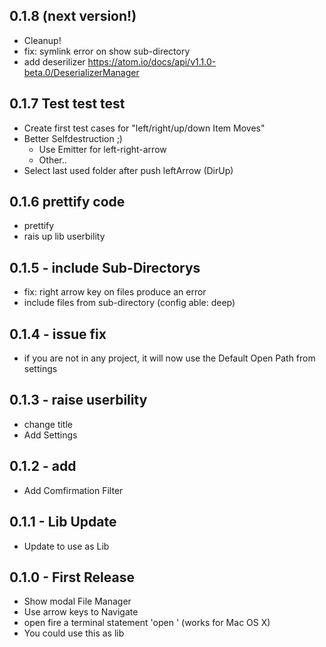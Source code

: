 ## 0.1.8 (next version!)
* Cleanup!
* fix: symlink error on show sub-directory
* add deserilizer https://atom.io/docs/api/v1.1.0-beta.0/DeserializerManager

## 0.1.7 Test test test
* Create first test cases for "left/right/up/down Item Moves"
* Better Selfdestruction ;)
  * Use Emitter for left-right-arrow
  * Other..
* Select last used folder after push leftArrow (DirUp)

## 0.1.6 prettify code
* prettify
* rais up lib userbility

## 0.1.5 - include Sub-Directorys
* fix: right arrow key on files produce an error
* include files from sub-directory (config able: deep)

## 0.1.4 - issue fix
* if you are not in any project, it will now use the Default Open Path from settings

## 0.1.3 - raise userbility
* change title
* Add Settings

## 0.1.2 - add
* Add Comfirmation Filter

## 0.1.1 - Lib Update
* Update to use as Lib

## 0.1.0 - First Release
* Show modal File Manager
* Use arrow keys to Navigate
* open fire a terminal statement 'open <selected-path>' (works for Mac OS X)
* You could use this as lib
